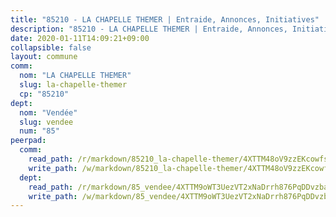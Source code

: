 ```yaml
---
title: "85210 - LA CHAPELLE THEMER | Entraide, Annonces, Initiatives"
description: "85210 - LA CHAPELLE THEMER | Entraide, Annonces, Initiatives"
date: 2020-01-11T14:09:21+09:00
collapsible: false
layout: commune
comm:
  nom: "LA CHAPELLE THEMER"
  slug: la-chapelle-themer
  cp: "85210"
dept:
  nom: "Vendée"
  slug: vendee
  num: "85"
peerpad:
  comm:
    read_path: /r/markdown/85210_la-chapelle-themer/4XTTM48oV9zzEKcowfsX1tYruN5J5YhQujRZ6pLvYup7DFzrL
    write_path: /w/markdown/85210_la-chapelle-themer/4XTTM48oV9zzEKcowfsX1tYruN5J5YhQujRZ6pLvYup7DFzrL-K3TgUwoEk4N5mysZxKVYW7YBomT6SNpFVGCMRpuUJZtNAATiD7wtnFTpyCFF6BVqH23h1kDxXPSzfmE9As2AJyKt3JG1ChRgyf7RieQ6baLKZcgnSnYxmeGS3ttUiC3peGfUnygt
  dept:
    read_path: /r/markdown/85_vendee/4XTTM9oWT3UezVT2xNaDrrh876PqDDvzbaovSPP6P6ha63Ezk
    write_path: /w/markdown/85_vendee/4XTTM9oWT3UezVT2xNaDrrh876PqDDvzbaovSPP6P6ha63Ezk-K3TgTz4T2Ao5CxcmNgKRpi6DXEbSZWgvvZNdT7V4KiJycR1vvtGLxg5iYYYKajishdNzKNazAywn7vjwqtQs859ALiENaqFJQsULDwd4rYqVPy8n3JbNCeuPxinCnetCgcSuCcyv
---
```


